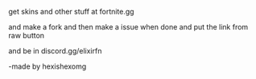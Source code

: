 get skins and other stuff at fortnite.gg


and make a fork and then make a issue when done and put the link from raw button

and be in discord.gg/elixirfn


-made by hexishexomg
